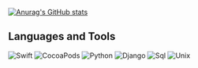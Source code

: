 [![Anurag's GitHub stats](https://github-readme-stats.vercel.app/api?username=Neestackich&count_private=true&&hide=issues,contribs&show_icons=true&bg_color=100f14&hide_border=true&title_color=dedede&text_color=5465e8&icon_color=db7979)](https://github.com/anuraghazra/github-readme-stats)

## Languages and Tools

![Swift](https://img.shields.io/badge/-Swift-090909?style=for-the-badge&logo=swift&logoColor=#ff4f00)
![CocoaPods](https://img.shields.io/badge/-CocoaPods-090909?style=for-the-badge&logo=cocoapods&logoColor=#ff4f00)
![Python](https://img.shields.io/badge/-Python-090909?style=for-the-badge&logo=python&logoColor=ddea39)
![Django](https://img.shields.io/badge/-Framework-090909?style=for-the-badge&logo=django&logoColor=47C5FB)
![Sql](https://img.shields.io/badge/-Sql-090909?style=for-the-badge&logo=mysql&logoColor=00648B)
![Unix](https://img.shields.io/badge/-unix-090909?style=for-the-badge&logo=ubuntu&logoColor=f49821)
<!--
**Neestackich/Neestackich** is a ✨ _special_ ✨ repository because its `README.md` (this file) appears on your GitHub profile.

Here are some ideas to get you started:

- 🔭 I’m currently working on ...
- 🌱 I’m currently learning ...
- 👯 I’m looking to collaborate on ...
- 🤔 I’m looking for help with ...
- 💬 Ask me about ...
- 📫 How to reach me: ...
- 😄 Pronouns: ...
- ⚡ Fun fact: ...
-->
